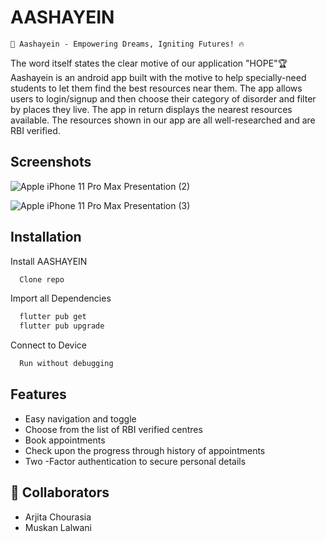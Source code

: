 
# AASHAYEIN

    🌟 Aashayein - Empowering Dreams, Igniting Futures! 🔥

The word itself states the clear motive of our application "HOPE"🏆
Aashayein is an android app built with the motive to help specially-need students to let them find the best resources near them. The app allows users to login/signup and then choose their category of disorder and filter by places they live. The app in return displays the nearest resources available. The resources shown in our app are all well-researched and are RBI verified.

## Screenshots
![Apple iPhone 11 Pro Max Presentation (2)](https://github.com/muskanlalwani/AASHAYEIN/assets/80694201/aecb3b98-e959-40d0-b9ff-95591fa0fdca)

![Apple iPhone 11 Pro Max Presentation (3)](https://github.com/muskanlalwani/AASHAYEIN/assets/80694201/f5a209b0-937f-4f6e-a757-0aa5e1d98f05)




## Installation

Install AASHAYEIN

```bash
  Clone repo
```
Import all Dependencies
```bash
  flutter pub get
  flutter pub upgrade
```
Connect to Device
```bash
  Run without debugging
```


    
## Features

- Easy navigation and toggle
- Choose from the list of RBI verified centres
- Book appointments
- Check upon the progress through history of appointments
- Two -Factor authentication to secure personal details


## 🚀 Collaborators
 - Arjita Chourasia
 - Muskan Lalwani

